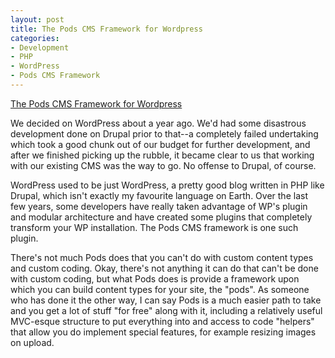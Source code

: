 ```yaml
---
layout: post
title: The Pods CMS Framework for Wordpress
categories:
- Development
- PHP
- WordPress
- Pods CMS Framework
---
```

[The Pods CMS Framework for Wordpress](http://podscms.org/)

We decided on WordPress about a year ago. We'd had some disastrous development
done on Drupal prior to that--a completely failed undertaking which took a
good chunk out of our budget for further development, and after we finished
picking up the rubble, it became clear to us that working with our existing
CMS was the way to go. No offense to Drupal, of course.

WordPress used to be just WordPress, a pretty good blog written in PHP like
Drupal, which isn't exactly my favourite language on Earth. Over the last few
years, some developers have really taken advantage of WP's plugin and modular
architecture and have created some plugins that completely transform your WP
installation. The Pods CMS framework is one such plugin.

There's not much Pods does that you can't do with custom content types and
custom coding. Okay, there's not anything it can do that can't be done with
custom coding, but what Pods does is provide a framework upon which you can
build content types for your site, the "pods". As someone who has done it the
other way, I can say Pods is a much easier path to take and you get a lot of
stuff "for free" along with it, including a relatively useful MVC-esque
structure to put everything into and access to code "helpers" that allow you
do implement special features, for example resizing images on upload.

